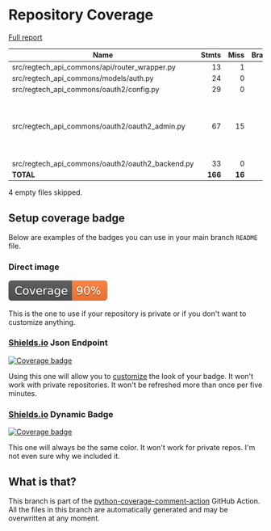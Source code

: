 # Repository Coverage

[Full report](https://htmlpreview.github.io/?https://github.com/cfpb/regtech-api-commons/blob/python-coverage-comment-action-data/htmlcov/index.html)

| Name                                                |    Stmts |     Miss |   Branch |   BrPart |   Cover |   Missing |
|---------------------------------------------------- | -------: | -------: | -------: | -------: | ------: | --------: |
| src/regtech\_api\_commons/api/router\_wrapper.py    |       13 |        1 |        2 |        1 |     87% |        12 |
| src/regtech\_api\_commons/models/auth.py            |       24 |        0 |       10 |        0 |    100% |           |
| src/regtech\_api\_commons/oauth2/config.py          |       29 |        0 |        0 |        0 |    100% |           |
| src/regtech\_api\_commons/oauth2/oauth2\_admin.py   |       67 |       15 |        8 |        3 |     76% |39-40, 43->46, 56-58, 65, 69-71, 76-77, 82-84, 92 |
| src/regtech\_api\_commons/oauth2/oauth2\_backend.py |       33 |        0 |        6 |        1 |     97% |    31->40 |
|                                           **TOTAL** |  **166** |   **16** |   **26** |    **5** | **89%** |           |

4 empty files skipped.


## Setup coverage badge

Below are examples of the badges you can use in your main branch `README` file.

### Direct image

[![Coverage badge](https://raw.githubusercontent.com/cfpb/regtech-api-commons/python-coverage-comment-action-data/badge.svg)](https://htmlpreview.github.io/?https://github.com/cfpb/regtech-api-commons/blob/python-coverage-comment-action-data/htmlcov/index.html)

This is the one to use if your repository is private or if you don't want to customize anything.

### [Shields.io](https://shields.io) Json Endpoint

[![Coverage badge](https://img.shields.io/endpoint?url=https://raw.githubusercontent.com/cfpb/regtech-api-commons/python-coverage-comment-action-data/endpoint.json)](https://htmlpreview.github.io/?https://github.com/cfpb/regtech-api-commons/blob/python-coverage-comment-action-data/htmlcov/index.html)

Using this one will allow you to [customize](https://shields.io/endpoint) the look of your badge.
It won't work with private repositories. It won't be refreshed more than once per five minutes.

### [Shields.io](https://shields.io) Dynamic Badge

[![Coverage badge](https://img.shields.io/badge/dynamic/json?color=brightgreen&label=coverage&query=%24.message&url=https%3A%2F%2Fraw.githubusercontent.com%2Fcfpb%2Fregtech-api-commons%2Fpython-coverage-comment-action-data%2Fendpoint.json)](https://htmlpreview.github.io/?https://github.com/cfpb/regtech-api-commons/blob/python-coverage-comment-action-data/htmlcov/index.html)

This one will always be the same color. It won't work for private repos. I'm not even sure why we included it.

## What is that?

This branch is part of the
[python-coverage-comment-action](https://github.com/marketplace/actions/python-coverage-comment)
GitHub Action. All the files in this branch are automatically generated and may be
overwritten at any moment.